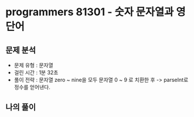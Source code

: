 # programmers 81301 - 숫자 문자열과 영단어

## 문제 분석

- 문제 유형 : 문자열
- 걸린 시간 : 1분 32초
- 풀이 전략 : 문자열 zero ~ nine을 모두 문자열 0 ~ 9 로 치환한 후 -> parseInt로 정수를 얻어낸다.

## 나의 풀이


